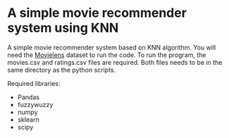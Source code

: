 # A simple movie recommender system using KNN

A simple movie recommender system based on KNN algorithm. You will need the [Movielens](https://grouplens.org/datasets/movielens/20m/) dataset to run the code. To run the program, the movies.csv and ratings.csv files are required. Both files needs to be in the same directory as the python scripts.

Required libraries:
* Pandas
* fuzzywuzzy
* numpy
* sklearn
* scipy
